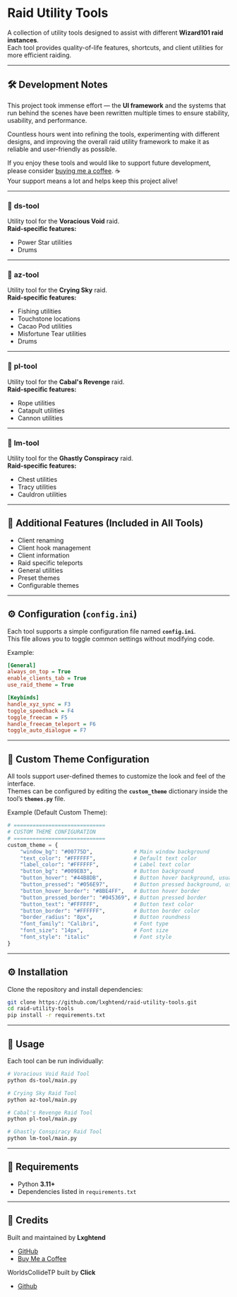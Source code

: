 # Raid Utility Tools

A collection of utility tools designed to assist with different **Wizard101 raid instances**.  
Each tool provides quality-of-life features, shortcuts, and client utilities for more efficient raiding.

---

## 🛠️ Development Notes

This project took immense effort — the **UI framework** and the systems that run behind the scenes have been rewritten multiple times to ensure stability, usability, and performance.  

Countless hours went into refining the tools, experimenting with different designs, and improving the overall raid utility framework to make it as reliable and user-friendly as possible.

If you enjoy these tools and would like to support future development,  please consider [buying me a coffee](https://www.buymeacoffee.com/lxghtend). ☕  
Your support means a lot and helps keep this project alive!

---

### 🔹 **ds-tool**  
Utility tool for the **Voracious Void** raid.  
**Raid-specific features:**  
- Power Star utilities  
- Drums  

---

### 🔹 **az-tool**  
Utility tool for the **Crying Sky** raid.  
**Raid-specific features:**  
- Fishing utilities  
- Touchstone locations  
- Cacao Pod utilities
- Misfortune Tear utilities  
- Drums  

---

### 🔹 **pl-tool**
Utility tool for the **Cabal's Revenge** raid.  
**Raid-specific features:**
- Rope utilities
- Catapult utilities
- Cannon utilities

---

### 🔹 **lm-tool**  
Utility tool for the **Ghastly Conspiracy** raid.  
**Raid-specific features:**  
- Chest utilities  
- Tracy utilities  
- Cauldron utilities  

---

## 🧰 Additional Features (Included in All Tools)
- Client renaming
- Client hook management
- Client information  
- Raid specific teleports  
- General utilities    
- Preset themes
- Configurable themes 

---

## ⚙️ Configuration (`config.ini`)

Each tool supports a simple configuration file named **`config.ini`**.  
This file allows you to toggle common settings without modifying code.

Example:

```ini
[General]
always_on_top = True
enable_clients_tab = True
use_raid_theme = True

[Keybinds]
handle_xyz_sync = F3
toggle_speedhack = F4
toggle_freecam = F5
handle_freecam_teleport = F6
toggle_auto_dialogue = F7
```

---

## 🎨 Custom Theme Configuration

All tools support user-defined themes to customize the look and feel of the interface.  
Themes can be configured by editing the **`custom_theme`** dictionary inside the tool’s **`themes.py`** file.

Example (Default Custom Theme):

```python
# =============================
# CUSTOM THEME CONFIGURATION
# =============================
custom_theme = {
    "window_bg": "#00775D",             # Main window background
    "text_color": "#FFFFFF",            # Default text color
    "label_color": "#FFFFFF",           # Label text color
    "button_bg": "#009EB3",             # Button background
    "button_hover": "#44B8DB",          # Button hover background, usually brighter
    "button_pressed": "#056E97",        # Button pressed background, usually darker
    "button_hover_border": "#8BE4FF",   # Button hover border
    "button_pressed_border": "#045369", # Button pressed border
    "button_text": "#FFFFFF",           # Button text color
    "button_border": "#FFFFFF",         # Button border color
    "border_radius": "8px",             # Button roundness
    "font_family": "Calibri",           # Font type
    "font_size": "14px",                # Font size
    "font_style": "italic"              # Font style
}
```

---

## ⚙️ Installation

Clone the repository and install dependencies:

```bash
git clone https://github.com/lxghtend/raid-utility-tools.git
cd raid-utility-tools
pip install -r requirements.txt
```

---

## 🚀 Usage

Each tool can be run individually:

```bash
# Voracious Void Raid Tool
python ds-tool/main.py

# Crying Sky Raid Tool
python az-tool/main.py

# Cabal's Revenge Raid Tool
python pl-tool/main.py

# Ghastly Conspiracy Raid Tool
python lm-tool/main.py
```

---

## 📝 Requirements
- Python **3.11+**  
- Dependencies listed in `requirements.txt`

---

## 🤝 Credits
Built and maintained by **Lxghtend**  
- [GitHub](https://github.com/Lxghtend)  
- [Buy Me a Coffee](https://www.buymeacoffee.com/lxghtend)  

WorldsCollideTP built by **CIick**
- [Github](https://github.com/CIick)